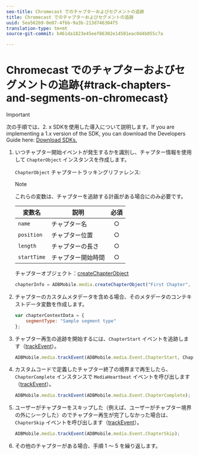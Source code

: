```yaml
---
seo-title: Chromecast でのチャプターおよびセグメントの追跡
title: Chromecast でのチャプターおよびセグメントの追跡
uuid: 5ea562b9-0e07-4fbb-9a3b-213d746304f5
translation-type: tm+mt
source-git-commit: b461da1823e45eef86302e14501eac0d4b055c7a

---
```



# Chromecast でのチャプターおよびセグメントの追跡{#track-chapters-and-segments-on-chromecast}

>[!IMPORTANT]
>
>次の手順では、2. x SDKを使用した導入について説明します。If you are implementing a 1.x version of the SDK, you can download the Developers Guide here: [Download SDKs.](../../sdk-implement/download-sdks.md)

1. いつチャプター開始イベントが発生するかを識別し、チャプター情報を使用して `ChapterObject` インスタンスを作成します。

   `ChapterObject` チャプタートラッキングリファレンス:

   >[!NOTE]
   >
   >これらの変数は、チャプターを追跡する計画がある場合にのみ必要です。

   | 変数名 | 説明 | 必須 |
   | --- | --- | :---: |
   | `name` | チャプター名 | ○ |
   | `position` | チャプター位置 | ○ |
   | `length` | チャプターの長さ | ○ |
   | `startTime` | チャプター開始時間 | ○ |

   チャプターオブジェクト：[createChapterObject](https://adobe-marketing-cloud.github.io/media-sdks/reference/chromecast/ADBMobile.media.html#.createChapterObject)

   ```js
   chapterInfo = ADBMobile.media.createChapterObject("First Chapter", 1, CHAPTER1_LENGTH, CHAPTER1_START_POS);
   ```

1. チャプターのカスタムメタデータを含める場合、そのメタデータのコンテキストデータ変数を作成します。

   ```js
   var chapterContextData = { 
       segmentType: "Sample segment type" 
   };
   ```

1. チャプター再生の追跡を開始するには、`ChapterStart` イベントを追跡します（[trackEvent](https://adobe-marketing-cloud.github.io/media-sdks/reference/chromecast/ADBMobile.media.html#.trackEvent)）。

   ```js
   ADBMobile.media.trackEvent(ADBMobile.media.Event.ChapterStart, ChapterInfo, chapterContextData); 
   ```

1. カスタムコードで定義したチャプター終了の境界まで再生したら、`ChapterComplete` インスタンスで `MediaHeartbeat` イベントを呼び出します（[trackEvent](https://adobe-marketing-cloud.github.io/media-sdks/reference/chromecast/ADBMobile.media.html#.trackEvent)）。

   ```js
   ADBMobile.media.trackEvent(ADBMobile.media.Event.ChapterComplete);
   ```

1. ユーザーがチャプターをスキップした（例えば、ユーザーがチャプター境界の外にシークした）のでチャプター再生が完了しなかった場合は、`ChapterSkip` イベントを呼び出します（[trackEvent](https://adobe-marketing-cloud.github.io/media-sdks/reference/chromecast/ADBMobile.media.html#.trackEvent)）。

   ```js
   ADBMobile.media.trackEvent(ADBMobile.media.Event.ChapterSkip); 
   ```

1. その他のチャプターがある場合、手順 1 ～ 5 を繰り返します。

